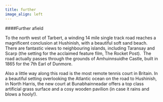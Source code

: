 ```yaml
---
title: further
image_align: left
---
```

####Further afield

To the north west of Tarbert, a winding 14 mile single track road reaches a magnificent conclusion at Hushinish, with a beautiful soft sand beach.  There are fantastic views to neighbouring islands, including Taransay and Scarp (the setting for the acclaimed feature film, The Rocket Post).  The road actually passes through the grounds of Amhuinnsuidhe Castle, built in 1865 for the 7th Earl of Dunmore.

Also a little way along this road is the most remote tennis court in Britain. In a beautiful setting overlooking the Atlantic ocean on the road to Hushinish, in North Harris, the new court at Bunabhainneadar offers a top class artificial grass surface and a cosy wooden pavilion (in case it rains and blows a hooly!).
